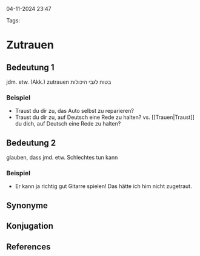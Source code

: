 
04-11-2024 23:47


Tags:

# Zutrauen


## Bedeutung 1

jdm. etw. (Akk.) zutrauen
בטוח לגבי היכולות

### Beispiel

- Traust  du dir zu, das Auto selbst zu reparieren?
- Traust du dir zu, auf Deutsch eine Rede zu halten?
vs.  [[Trauen|Traust]] du dich, auf Deutsch eine Rede zu halten?

## Bedeutung 2

glauben, dass jmd. etw. Schlechtes tun kann

### Beispiel

- Er kann ja richtig gut Gitarre spielen! Das hätte ich him nicht zugetraut. 


## Synonyme


## Konjugation


## References
